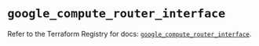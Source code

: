 # `google_compute_router_interface`

Refer to the Terraform Registry for docs: [`google_compute_router_interface`](https://registry.terraform.io/providers/hashicorp/google/6.21.0/docs/resources/compute_router_interface).
